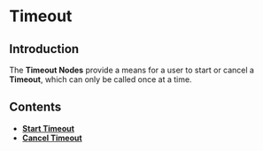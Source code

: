 # Timeout

## Introduction

The **Timeout Nodes** provide a means for a user to start or cancel a **Timeout**, which can only be called once at a time.

## Contents

* [**Start Timeout**](starttimeout.md)
* [**Cancel Timeout**](canceltimeout.md)

